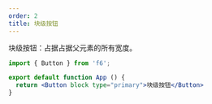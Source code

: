 ```yaml
---
order: 2
title: 块级按钮
---
```


块级按钮：占据占据父元素的所有宽度。

```jsx
import { Button } from 'f6';

export default function App () {
  return <Button block type="primary">块级按钮</Button>
}
```
